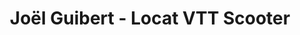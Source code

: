 ---
title: "Joël Guibert - Locat VTT Scooter"
url: /cordes-sur-ciel/joel-guibert-locat-vtt-scooter/
shop: Fahrrad
---